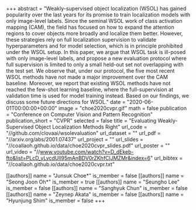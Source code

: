 +++
abstract = "Weakly-supervised object localization (WSOL) has gained popularity over the last years for its promise to train localization models with only image-level labels. Since the seminal WSOL work of class activation mapping (CAM), the field has focused on how to expand the attention regions to cover objects more broadly and localize them better. However, these strategies rely on full localization supervision to validate hyperparameters and for model selection, which is in principle prohibited under the WSOL setup. In this paper, we argue that WSOL task is ill-posed with only image-level labels, and propose a new evaluation protocol where full supervision is limited to only a small held-out set not overlapping with the test set. We observe that, under our protocol, the five most recent WSOL methods have not made a major improvement over the CAM baseline. Moreover, we report that existing WSOL methods have not reached the few-shot learning baseline, where the full-supervision at validation time is used for model training instead. Based on our findings, we discuss some future directions for WSOL."
date = "2020-06-01T00:00:00+00:00"
image = "choe2020cvpr.gif"
math = false
publication = "Conference on Computer Vision and Pattern Recognition"
publication_short = "CVPR"
selected = false
title = "Evaluating Weakly-Supervised Object Localization Methods Right"
url_code = "//github.com/clovaai/wsolevaluation"
url_dataset = ""
url_pdf = "//arxiv.org/abs/2001.07437"
url_project = ""
url_slides = "//coallaoh.github.io/data/choe2020cvpr_slides.pdf"
url_poster = ""
url_video = "//www.youtube.com/watch?v=D_dEkeb-fto&list=PLcD_yLvcdUll95mAnBDV0rZKhfClJMZMr&index=6"
url_bibtex = "//coallaoh.github.io/data/choe2020cvpr.txt"

[[authors]]
    name = "Junsuk Choe*"
    is_member = false
[[authors]]
    name = "Seong Joon Oh*"
    is_member = true
[[authors]]
    name = "Seungho Lee"
    is_member = false
[[authors]]
    name = "Sanghyuk Chun"
    is_member = false
[[authors]]
    name = "Zeynep Akata"
    is_member = false
[[authors]]
    name = "Hyunjung Shim"
    is_member = false
+++

